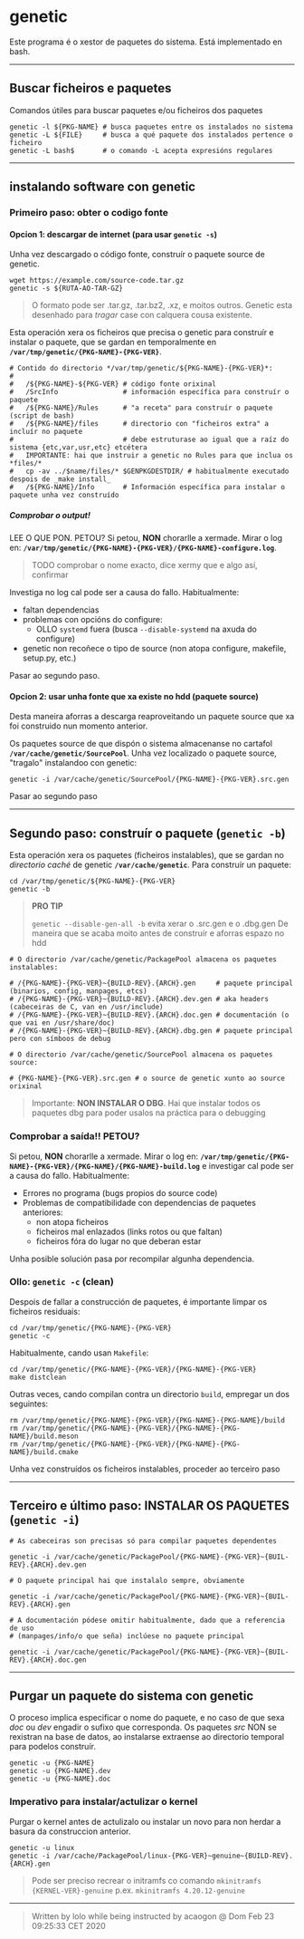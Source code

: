 
genetic
=======

Este programa é o xestor de paquetes do sistema. Está implementado en bash.

- - - 

Buscar ficheiros e paquetes
---------------------------

Comandos útiles para buscar paquetes e/ou ficheiros dos paquetes

```shell
genetic -l ${PKG-NAME} # busca paquetes entre os instalados no sistema
genetic -L ${FILE}     # busca a qué paquete dos instalados pertence o ficheiro 
genetic -L bash$       # o comando -L acepta expresións regulares
```

- - -

instalando software con genetic
-------------------------------

### Primeiro paso: obter o codigo fonte


#### Opcion 1: descargar de internet (para usar `genetic -s`)

Unha vez descargado o código fonte, construír o paquete source de genetic.

```shell
wget https://example.com/source-code.tar.gz
genetic -s ${RUTA-AO-TAR-GZ}
```

> O formato pode ser .tar.gz, .tar.bz2, .xz, e moitos outros.
> Genetic esta desenhado para _tragar_ case con calquera cousa existente.

Esta operación xera os ficheiros que precisa o genetic para construír e
instalar o paquete, que se gardan en temporalmente en
**`/var/tmp/genetic/{PKG-NAME}-{PKG-VER}`**.

```shell
# Contido do directorio */var/tmp/genetic/${PKG-NAME}-{PKG-VER}*:
# 
#   /${PKG-NAME}-${PKG-VER} # código fonte orixinal
#   /SrcInfo                # información específica para construír o paquete
#   /${PKG-NAME}/Rules      # "a receta" para construír o paquete (script de bash)
#   /${PKG-NAME}/files      # directorio con "ficheiros extra" a incluír no paquete
#                           # debe estruturase ao igual que a raíz do sistema {etc,var,usr,etc} etcétera
#   IMPORTANTE: hai que instruir a genetic no Rules para que inclua os *files/*
#   cp -av ../$name/files/* $GENPKGDESTDIR/ # habitualmente executado despois de _make install_
#   /${PKG-NAME}/Info       # Información específica para instalar o paquete unha vez construído
```

##### Comprobar o output! #####

LEE O QUE PON. PETOU? Si petou, **NON** chorarlle a xermade. Mirar o log en:
**`/var/tmp/genetic/{PKG-NAME}-{PKG-VER}/{PKG-NAME}-configure.log`**.

> TODO comprobar o nome exacto, dice xermy que e algo así, confirmar

Investiga no log cal pode ser a causa do fallo. Habitualmente:

- faltan dependencias
- problemas con opcións do configure:
  - OLLO `systemd` fuera (busca `--disable-systemd` na axuda do configure)
- genetic non recoñece o tipo de source (non atopa configure, makefile, setup.py, etc.)

Pasar ao segundo paso.

#### Opcion 2: usar unha fonte que xa existe no hdd (paquete source)

Desta maneira aforras a descarga reaproveitando un paquete source que xa
foi construido nun momento anterior.

Os paquetes source de que dispón o sistema almacenanse no cartafol
**`/var/cache/genetic/SourcePool`**. Unha vez localizado o paquete source,
"tragalo" instalandoo con genetic:

```shell
genetic -i /var/cache/genetic/SourcePool/{PKG-NAME}-{PKG-VER}.src.gen
```

Pasar ao segundo paso

- - -

## Segundo paso: construír o paquete (`genetic -b`)

Esta operación xera os paquetes (ficheiros instalables), que se gardan
no _directorio caché_ de genetic **`/var/cache/genetic`**. Para construír
un paquete:

```shell
cd /var/tmp/genetic/${PKG-NAME}-{PKG-VER}
genetic -b
```

> **PRO TIP**
>
> `genetic --disable-gen-all -b` evita xerar o .src.gen e o .dbg.gen
> De maneira que se acaba moito antes de construír e aforras espazo no hdd

```
# O directorio /var/cache/genetic/PackagePool almacena os paquetes instalables:

# /{PKG-NAME}-{PKG-VER}~{BUILD-REV}.{ARCH}.gen     # paquete principal (binarios, config, manpages, etcs)
# /{PKG-NAME}-{PKG-VER}~{BUILD-REV}.{ARCH}.dev.gen # aka headers (cabeceiras de C, van en /usr/include)
# /{PKG-NAME}-{PKG-VER}~{BUILD-REV}.{ARCH}.doc.gen # documentación (o que vai en /usr/share/doc)
# /{PKG-NAME}-{PKG-VER}~{BUILD-REV}.{ARCH}.dbg.gen # paquete principal pero con símboos de debug

# O directorio /var/cache/genetic/SourcePool almacena os paquetes source:

# {PKG-NAME}-{PKG-VER}.src.gen # o source de genetic xunto ao source orixinal
```

> Importante: **NON INSTALAR O DBG**. Hai que instalar todos os paquetes 
> dbg para poder usalos na práctica para o debugging

### Comprobar a saída!! PETOU? ###

Si petou, **NON** chorarlle a xermade. Mirar o log en:
**`/var/tmp/genetic/{PKG-NAME}-{PKG-VER}/{PKG-NAME}/{PKG-NAME}-build.log`**
e investigar cal pode ser a causa do fallo. Habitualmente:

- Errores no programa (bugs propios do source code)
- Problemas de compatibilidade con dependencias de paquetes anteriores:
  - non atopa ficheiros
  - ficheiros mal enlazados (links rotos ou que faltan)
  - ficheiros fóra do lugar no que deberan estar

Unha posible solución pasa por recompilar algunha dependencia.

### Ollo: `genetic -c` (clean) ###

Despois de fallar a construcción de paquetes, é importante limpar os ficheiros
residuais:

```shell
cd /var/tmp/genetic/{PKG-NAME}-{PKG-VER}
genetic -c
```

Habitualmente, cando usan `Makefile`:

```shell
cd /var/tmp/genetic/{PKG-NAME}-{PKG-VER}/{PKG-NAME}-{PKG-VER}
make distclean
```

Outras veces, cando compilan contra un directorio `build`, empregar un 
dos seguintes:

```shell
rm /var/tmp/genetic/{PKG-NAME}-{PKG-VER}/{PKG-NAME}-{PKG-NAME}/build
rm /var/tmp/genetic/{PKG-NAME}-{PKG-VER}/{PKG-NAME}-{PKG-NAME}/build.meson
rm /var/tmp/genetic/{PKG-NAME}-{PKG-VER}/{PKG-NAME}-{PKG-NAME}/build.cmake
```

Unha vez construídos os ficheiros instalables, proceder ao terceiro paso

- - -

## Terceiro e último paso: INSTALAR OS PAQUETES (`genetic -i`)

```shell
# As cabeceiras son precisas só para compilar paquetes dependentes

genetic -i /var/cache/genetic/PackagePool/{PKG-NAME}-{PKG-VER}~{BUIL-REV}.{ARCH}.dev.gen

# O paquete principal hai que instalalo sempre, obviamente

genetic -i /var/cache/genetic/PackagePool/{PKG-NAME}-{PKG-VER}~{BUIL-REV}.{ARCH}.gen

# A documentación pódese omitir habitualmente, dado que a referencia de uso
# (manpages/info/o que seña) inclúese no paquete principal

genetic -i /var/cache/genetic/PackagePool/{PKG-NAME}-{PKG-VER}~{BUIL-REV}.{ARCH}.doc.gen
```

- - -

Purgar un paquete do sistema con genetic
----------------------------------------

O proceso implica especificar o nome do paquete, e no caso de que sexa _doc_ ou _dev_
engadir o sufixo que corresponda. Os paquetes _src_ NON se rexistran na base de datos,
ao instalarse extraense ao directorio temporal para podelos construír.

```shell
genetic -u {PKG-NAME}
genetic -u {PKG-NAME}.dev
genetic -u {PKG-NAME}.doc
```

### Imperativo para instalar/actulizar o kernel

Purgar o kernel antes de actulizalo ou instalar un novo para non herdar a basura da
construccion anterior.

```shell
genetic -u linux
genetic -i /var/cache/PackagePool/linux-{PKG-VER}~genuine~{BUILD-REV}.{ARCH}.gen
```

> Pode ser preciso recrear o initramfs co comando `mkinitramfs {KERNEL-VER}-genuine`
> p.ex. `mkinitramfs 4.20.12-genuine`

- - -

> Written by lolo while being instructed by acaogon @ Dom Feb 23 09:25:33 CET 2020
